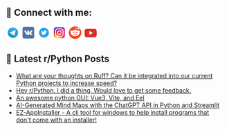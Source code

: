 ## 🔎 Connect with me:
[<img src="https://github.com/bullbesh/bullbesh/blob/main/images/Telegram.png" width="32" height="32" />](https://t.me/bullbesh)
[<img src="https://github.com/bullbesh/bullbesh/blob/main/images/VK.png" width="32" height="32" />](https://vk.com/bullbesh)
[<img src="https://github.com/bullbesh/bullbesh/blob/main/images/Twitter.png" width="32" height="32" />](https://twitter.com/bullbesh1)
[<img src="https://github.com/bullbesh/bullbesh/blob/main/images/Instagram.png" width="32" height="32" />](https://www.instagram.com/bullbesh)
[<img src="https://github.com/bullbesh/bullbesh/blob/main/images/Reddit.png" width="32" height="32" />](https://www.reddit.com/user/bullbesh)
[<img src="https://github.com/bullbesh/bullbesh/blob/main/images/YouTube.png" width="32" height="32" />](https://www.youtube.com/channel/UCtfjRs6uzgq5mfm8S06WTcg)

## 📕 Latest r/Python Posts
<!-- BLOG-POST-LIST:START -->
- [What are your thoughts on Ruff? Can it be integrated into our current Python projects to increase speed?](https://www.reddit.com/r/Python/comments/11jdyxr/what_are_your_thoughts_on_ruff_can_it_be/)
- [Hey r/Python. I did a thing. Would love to get some feedback.](https://www.reddit.com/r/Python/comments/11jddxn/hey_rpython_i_did_a_thing_would_love_to_get_some/)
- [An awesome python GUI: Vue3, Vite, and Eel](https://www.reddit.com/r/Python/comments/11jcufo/an_awesome_python_gui_vue3_vite_and_eel/)
- [AI-Generated Mind Maps with the ChatGPT API in Python and Streamlit](https://www.reddit.com/r/Python/comments/11j93uv/aigenerated_mind_maps_with_the_chatgpt_api_in/)
- [EZ-AppInstaller - A cli tool for windows to help install programs that don&#39;t come with an installer!](https://www.reddit.com/r/Python/comments/11j7tcu/ezappinstaller_a_cli_tool_for_windows_to_help/)
<!-- BLOG-POST-LIST:END -->
